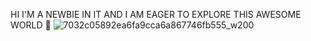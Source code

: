 HI I'M A NEWBIE IN IT AND I AM EAGER TO EXPLORE THIS AWESOME WORLD 🔬    ![7032c05892ea6fa9cca6a867746fb555_w200](https://github.com/user-attachments/assets/c23950f3-ffcc-4be6-9f57-45d7d362d515)

